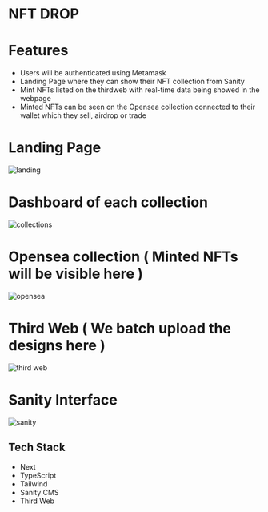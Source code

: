 # NFT DROP 

# Features 

* Users will be authenticated using Metamask 
* Landing Page where they can show their NFT collection from Sanity
* Mint NFTs listed on the thirdweb with real-time data being showed in the webpage 
* Minted NFTs can be seen on the Opensea collection connected to their wallet which they sell, airdrop or trade

# Landing Page 

![landing](https://user-images.githubusercontent.com/77283508/175477952-8a6496a5-efe5-4aee-85aa-86e88ababa8b.PNG)

# Dashboard of each collection 

![collections](https://user-images.githubusercontent.com/77283508/175477945-73e74e1f-0bd6-4545-b99f-0fdd3f880935.PNG)

# Opensea collection ( Minted NFTs will be visible here )

![opensea](https://user-images.githubusercontent.com/77283508/175477940-4035565e-c35c-4454-aff4-ef48d79be173.PNG)

# Third Web ( We batch upload the designs here )

![third web](https://user-images.githubusercontent.com/77283508/175477938-6f9f9619-026c-4e6f-a45e-99ca9f3ad844.PNG)

# Sanity Interface

![sanity](https://user-images.githubusercontent.com/77283508/175477920-5555d2bf-8d5e-4383-9da8-16c01d973d8e.PNG)

## Tech Stack

* Next
* TypeScript 
* Tailwind 
* Sanity CMS
* Third Web


